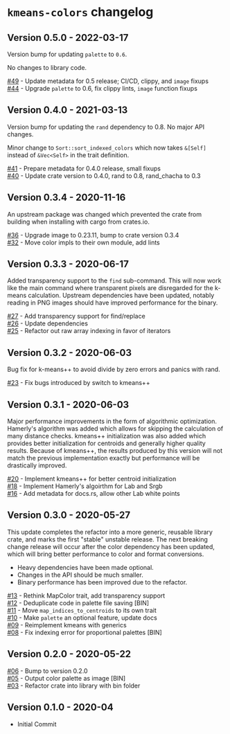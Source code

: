 # `kmeans-colors` changelog

## Version 0.5.0 - 2022-03-17

Version bump for updating `palette` to `0.6`.

No changes to library code.

[#49][49] - Update metadata for 0.5 release; CI/CD, clippy, and `image` fixups  
[#44][44] - Upgrade `palette` to 0.6, fix clippy lints, `image` function fixups

## Version 0.4.0 - 2021-03-13

Version bump for updating the `rand` dependency to 0.8. No major API changes.

Minor change to `Sort::sort_indexed_colors` which now takes `&[Self]` instead of
`&Vec<Self>` in the trait definition.

[#41][41] - Prepare metadata for 0.4.0 release, small fixups  
[#40][40] - Update crate version to 0.4.0, rand to 0.8, rand_chacha to 0.3

## Version 0.3.4 - 2020-11-16

An upstream package was changed which prevented the crate from building when
installing with cargo from crates.io.

[#36][36] - Upgrade image to 0.23.11, bump to crate version 0.3.4  
[#32][32] - Move color impls to their own module, add lints  

## Version 0.3.3 - 2020-06-17

Added transparency support to the `find` sub-command. This will now work like
the main command where transparent pixels are disregarded for the k-means
calculation. Upstream dependencies have been updated, notably reading in PNG
images should have improved performance for the binary.

[#27][27] - Add transparency support for find/replace  
[#26][26] - Update dependencies  
[#25][25] - Refactor out raw array indexing in favor of iterators  

## Version 0.3.2 - 2020-06-03

Bug fix for k-means++ to avoid divide by zero errors and panics with rand.

[#23][23] - Fix bugs introduced by switch to kmeans++  

## Version 0.3.1 - 2020-06-03

Major performance improvements in the form of algorithmic
optimization. Hamerly's algorithm was added which allows for skipping the
calculation of many distance checks. kmeans++ initialization was also added
which provides better initialization for centroids and generally higher quality
results. Because of kmeans++, the results produced by this version will not
match the previous implementation exactly but performance will be drastically
improved.

[#20][20] - Implement kmeans++ for better centroid initialization  
[#18][18] - Implement Hamerly's algoirthm for Lab and Srgb  
[#16][16] - Add metadata for docs.rs, allow other Lab white points  

## Version 0.3.0 - 2020-05-27

This update completes the refactor into a more generic, reusable library crate,
and marks the first "stable" unstable release. The next breaking change release
will occur after the color dependency has been updated, which will bring better
performance to color and format conversions.
* Heavy dependencies have been made optional.
* Changes in the API should be much smaller.
* Binary performance has been improved due to the refactor.

[#13][13] - Rethink MapColor trait, add transparency support  
[#12][12] - Deduplicate code in palette file saving [BIN]  
[#11][11] - Move `map_indices_to_centroids` to its own trait  
[#10][10] - Make `palette` an optional feature, update docs  
[#09][9] - Reimplement kmeans with generics  
[#08][8] - Fix indexing error for proportional palettes [BIN]  

## Version 0.2.0 - 2020-05-22

[#06][6] - Bump to version 0.2.0  
[#05][5] - Output color palette as image [BIN]  
[#03][3] - Refactor crate into library with bin folder  

## Version 0.1.0 - 2020-04
* Initial Commit

[49]: https://github.com/okaneco/kmeans-colors/pull/49
[44]: https://github.com/okaneco/kmeans-colors/pull/44
[41]: https://github.com/okaneco/kmeans-colors/pull/41
[40]: https://github.com/okaneco/kmeans-colors/pull/40
[36]: https://github.com/okaneco/kmeans-colors/pull/36
[32]: https://github.com/okaneco/kmeans-colors/pull/32
[27]: https://github.com/okaneco/kmeans-colors/pull/27
[26]: https://github.com/okaneco/kmeans-colors/pull/26
[25]: https://github.com/okaneco/kmeans-colors/pull/25
[23]: https://github.com/okaneco/kmeans-colors/pull/23
[20]: https://github.com/okaneco/kmeans-colors/pull/20
[18]: https://github.com/okaneco/kmeans-colors/pull/18
[16]: https://github.com/okaneco/kmeans-colors/pull/16
[13]: https://github.com/okaneco/kmeans-colors/pull/13
[12]: https://github.com/okaneco/kmeans-colors/pull/12
[11]: https://github.com/okaneco/kmeans-colors/pull/11
[10]: https://github.com/okaneco/kmeans-colors/pull/10
[9]: https://github.com/okaneco/kmeans-colors/pull/9
[8]: https://github.com/okaneco/kmeans-colors/pull/8
[6]: https://github.com/okaneco/kmeans-colors/pull/6
[5]: https://github.com/okaneco/kmeans-colors/pull/5
[3]: https://github.com/okaneco/kmeans-colors/pull/3
